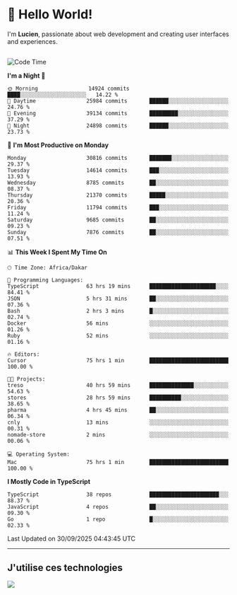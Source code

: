 # 👋 Hello World!

I'm **Lucien**, passionate about web development and creating user interfaces and experiences.

##

<!--START_SECTION:waka-->
![Code Time](http://img.shields.io/badge/Code%20Time-3%2C921%20hrs%2018%20mins-blue)

**I'm a Night 🦉** 

```text
🌞 Morning                14924 commits       ████░░░░░░░░░░░░░░░░░░░░░   14.22 % 
🌆 Daytime                25984 commits       ██████░░░░░░░░░░░░░░░░░░░   24.76 % 
🌃 Evening                39134 commits       █████████░░░░░░░░░░░░░░░░   37.29 % 
🌙 Night                  24898 commits       ██████░░░░░░░░░░░░░░░░░░░   23.73 % 
```
📅 **I'm Most Productive on Monday** 

```text
Monday                   30816 commits       ███████░░░░░░░░░░░░░░░░░░   29.37 % 
Tuesday                  14614 commits       ███░░░░░░░░░░░░░░░░░░░░░░   13.93 % 
Wednesday                8785 commits        ██░░░░░░░░░░░░░░░░░░░░░░░   08.37 % 
Thursday                 21370 commits       █████░░░░░░░░░░░░░░░░░░░░   20.36 % 
Friday                   11794 commits       ███░░░░░░░░░░░░░░░░░░░░░░   11.24 % 
Saturday                 9685 commits        ██░░░░░░░░░░░░░░░░░░░░░░░   09.23 % 
Sunday                   7876 commits        ██░░░░░░░░░░░░░░░░░░░░░░░   07.51 % 
```


📊 **This Week I Spent My Time On** 

```text
🕑︎ Time Zone: Africa/Dakar

💬 Programming Languages: 
TypeScript               63 hrs 19 mins      █████████████████████░░░░   84.41 % 
JSON                     5 hrs 31 mins       ██░░░░░░░░░░░░░░░░░░░░░░░   07.36 % 
Bash                     2 hrs 3 mins        █░░░░░░░░░░░░░░░░░░░░░░░░   02.74 % 
Docker                   56 mins             ░░░░░░░░░░░░░░░░░░░░░░░░░   01.26 % 
Ruby                     52 mins             ░░░░░░░░░░░░░░░░░░░░░░░░░   01.16 % 

🔥 Editors: 
Cursor                   75 hrs 1 min        █████████████████████████   100.00 % 

🐱‍💻 Projects: 
treso                    40 hrs 59 mins      ██████████████░░░░░░░░░░░   54.63 % 
stores                   28 hrs 59 mins      ██████████░░░░░░░░░░░░░░░   38.65 % 
pharma                   4 hrs 45 mins       ██░░░░░░░░░░░░░░░░░░░░░░░   06.34 % 
cnly                     13 mins             ░░░░░░░░░░░░░░░░░░░░░░░░░   00.31 % 
nomade-store             2 mins              ░░░░░░░░░░░░░░░░░░░░░░░░░   00.06 % 

💻 Operating System: 
Mac                      75 hrs 1 min        █████████████████████████   100.00 % 
```

**I Mostly Code in TypeScript** 

```text
TypeScript               38 repos            ██████████████████████░░░   88.37 % 
JavaScript               4 repos             ██░░░░░░░░░░░░░░░░░░░░░░░   09.30 % 
Go                       1 repo              █░░░░░░░░░░░░░░░░░░░░░░░░   02.33 % 
```




 Last Updated on 30/09/2025 04:43:45 UTC
<!--END_SECTION:waka-->
---

## J'utilise ces technologies

<p align="left">
  <a href="https://skillicons.dev">
    <img src="https://skillicons.dev/icons?i=ts,js,go,ruby,css,scss,tailwind,react,vite,nextjs,docker,figma,ableton" />
  </a>
</p>

